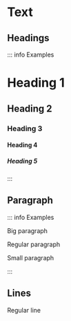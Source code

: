 # Text

## Headings

::: info Examples

<h1>Heading 1</h1>
<h2>Heading 2</h2>
<h3>Heading 3</h3>
<h4>Heading 4</h4>
<h5>Heading 5</h5>
:::

## Paragraph

::: info Examples

<p class='p-big'>Big paragraph</p>
<p>Regular paragraph</p>
<p class='p-small'>Small paragraph</p>
:::

## Lines

<span>Regular line</span>
